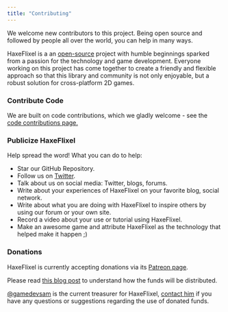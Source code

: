 ```yaml
---
title: "Contributing"
---
```

We welcome new contributors to this project.
Being open source and followed by people all over the world, you can help in many ways.

HaxeFlixel is a an [open-source](http://en.wikipedia.org/wiki/Open-source_software) project with humble beginnings 
sparked from a passion for the technology and game development. Everyone working on this project has come together 
to create a friendly and flexible approach so that this library and community is not only enjoyable, but a robust solution for cross-platform 2D games.

### Contribute Code

We are built on code contributions, which we gladly welcome - see the [code contributions page.](/documentation/code-contributions)

### Publicize HaxeFlixel

Help spread the word! What you can do to help:

- Star our GitHub Repository.
- Follow us on [Twitter](https://twitter.com/haxeflixel).
- Talk about us on social media: Twitter, blogs, forums.
- Write about your experiences of HaxeFlixel on your favorite blog, social network.
- Write about what you are doing with HaxeFlixel to inspire others by using our forum or your own site.
- Record a video about your use or tutorial using HaxeFlixel.
- Make an awesome game and attribute HaxeFlixel as the technology that helped make it happen ;)

### Donations

HaxeFlixel is currently accepting donations via its [Patreon page](https://www.patreon.com/haxeflixel).

Please read [this blog post](http://haxeflixel.com/blog/02-HaxeFlixel-patreon/) to understand how the funds will be distributed.

[@gamedevsam](https://twitter.com/gamedevsam) is the current treasurer for HaxeFlixel, [contact him](http://sambatista.com/contact) if you have any questions or suggestions regarding the use of donated funds.
